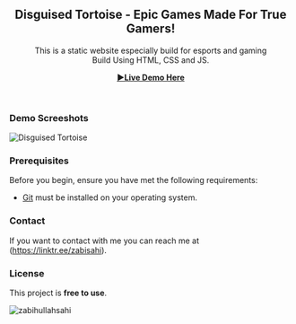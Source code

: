 <div align="center">

  <h2 align="center">Disguised Tortoise - Epic Games Made For True Gamers!</h2>

  This is a static website especially build for esports and gaming<br /> Build Using HTML, CSS and JS.

  <a href="https://zabihullahsahi.github.io/Disguised-Tortoise/"><strong>▶Live Demo Here</strong></a>

</div>

<br />

### Demo Screeshots


![Disguised Tortoise](https://user-images.githubusercontent.com/107499096/209104397-9835f69c-d825-4d78-bf70-8ce632f4fe99.png)


### Prerequisites

Before you begin, ensure you have met the following requirements:

* [Git](https://git-scm.com/downloads "Download Git") must be installed on your operating system.


### Contact

If you want to contact with me you can reach me at (https://linktr.ee/zabisahi).

### License

This project is **free to use**.

<p><img align="center" src="https://github-readme-streak-stats.herokuapp.com/?user=zabihullahsahi&" alt="zabihullahsahi" /></p>
